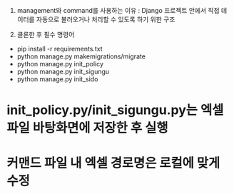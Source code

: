 1. management와 command를 사용하는 이유
: Django 프로젝트 안에서 직접 데이터를 자동으로 불러오거나 처리할 수 있도록 하기 위한 구조

2. 클론한 후 필수 명령어
- pip install -r requirements.txt
- python manage.py makemigrations/migrate
- python manage.py init_policy
- python manage.py init_sigungu
- python manage.py init_sido

# init_policy.py/init_sigungu.py는 엑셀 파일 바탕화면에 저장한 후 실행
# 커맨드 파일 내 엑셀 경로명은 로컬에 맞게 수정
